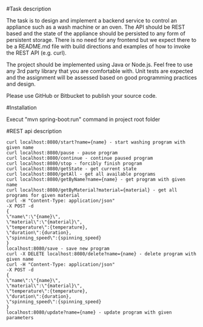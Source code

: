 #Task description

The task is to design and implement a backend service to control an appliance such as a wash machine or an oven. The API should be REST based and the state of the appliance should be persisted to any form of persistent storage. There is no need for any frontend but we expect there to be a README.md file with build directions and examples of how to invoke the REST API (e.g. curl).

The project should be implemented using Java or Node.js. Feel free to use any 3rd party library that you are comfortable with. Unit tests are expected and the assignment will be assessed based on good programming practices and design.

Please use GitHub or Bitbucket to publish your source code.

#Installation

Execut "mvn spring-boot:run" command in project root folder

#REST api description
```
curl localhost:8080/start?name={name} - start washing program with given name
curl localhost:8080/pause - pause program
curl localhost:8080/continue - continue paused program
curl localhost:8080/stop - forcibly finish program
curl localhost:8080/getState - get current state
curl localhost:8080/getAll - get all available programs
curl localhost:8080/getByName?name={name} - get program with given name
curl localhost:8080/getByMaterial?material={material} - get all programs for given material
curl -H "Content-Type: application/json" 
-X POST -d 
{
\"name\":\"{name}\", 
\"material\":\"{material}\", 
\"temperature\":{temperature}, 
\"duration\":{duration}, 
\"spinning_speed\":{spinning_speed}
} 
localhost:8080/save - save new program
curl -X DELETE localhost:8080/delete?name={name} - delete program with given name
curl -H "Content-Type: application/json" 
-X POST -d 
{
\"name\":\"{name}\", 
\"material\":\"{material}\", 
\"temperature\":{temperature}, 
\"duration\":{duration}, 
\"spinning_speed\":{spinning_speed}
} 
localhost:8080/update?name={name} - update program with given parameters
```
